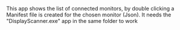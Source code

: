 This app shows the list of connected monitors, by double clicking a Manifest file is created for the chosen monitor (Json).
It needs the "DisplayScanner.exe" app in the same folder to work
